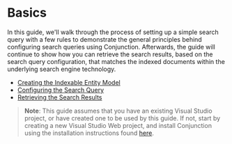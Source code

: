 # Basics

In this guide, we'll walk through the process of setting up a simple search query with a few rules to demonstrate the general principles behind configuring search queries using Conjunction. Afterwards, the guide will continue to show how you can retrieve the search results, based on the search query configuration, that matches the indexed documents within the underlying search engine technology.

* [Creating the Indexable Entity Model](CreateIndexableEntityModel.md)
* [Configuring the Search Query](ConfigureSearchQuery.md)
* [Retrieving the Search Results](RetrieveSearchResults.md)

> **Note**: This guide assumes that you have an existing Visual Studio project, or have created one to be used by this guide. If not, start by creating a new Visual Studio Web project, and install Conjunction using the installation instructions found [here](https://soen.github.io/Conjunction/#installation-instructions).